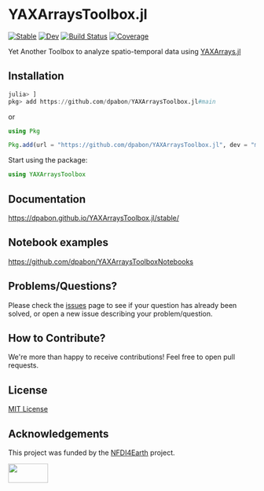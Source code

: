 # YAXArraysToolbox.jl

[![Stable](https://img.shields.io/badge/docs-stable-blue.svg)](https://dpabon.github.io/YAXArraysToolbox.jl/stable/)
[![Dev](https://img.shields.io/badge/docs-dev-blue.svg)](https://dpabon.github.io/YAXArraysToolbox.jl/dev/)
[![Build Status](https://github.com/dpabon/YAXArraysToolbox.jl/actions/workflows/CI.yml/badge.svg?branch=main)](https://github.com/dpabon/YAXArraysToolbox.jl/actions/workflows/CI.yml?query=branch%3Amain)
[![Coverage](https://codecov.io/gh/dpabon/YAXArraysToolbox.jl/branch/main/graph/badge.svg)](https://codecov.io/gh/dpabon/YAXArraysToolbox.jl)


Yet Another Toolbox to analyze spatio-temporal data using [YAXArrays.jl](https://github.com/JuliaDataCubes/YAXArrays.jl)


## Installation

```julia
julia> ]
pkg> add https://github.com/dpabon/YAXArraysToolbox.jl#main
```
or

```julia
using Pkg

Pkg.add(url = "https://github.com/dpabon/YAXArraysToolbox.jl", dev = "main")

```
Start using the package:

```julia
using YAXArraysToolbox

```

## Documentation

https://dpabon.github.io/YAXArraysToolbox.jl/stable/

## Notebook examples

https://github.com/dpabon/YAXArraysToolboxNotebooks

## Problems/Questions?

Please check the [issues](https://github.com/dpabon/YAXArraysToolbox.jl/issues) page to see if your question has already been solved, or  open a new issue describing your problem/question.

## How to Contribute?

We're more than happy to receive contributions! Feel free to open pull requests.

## License

[MIT License](https://github.com/dpabon/YAXArraysToolbox.jl/blob/main/LICENSE)


## Acknowledgements

This project was funded by the [NFDI4Earth](https://www.nfdi4earth.de/) project.

<a href="https://www.nfdi4earth.de/"><img src="https://www.nfdi4earth.de/templates/nfdi4earth/images/NFDI4Earth_logo.png"  width="40%" height="10%">

